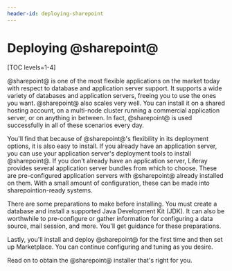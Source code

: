 ```yaml
---
header-id: deploying-sharepoint
---
```


# Deploying @sharepoint@

[TOC levels=1-4]

@sharepoint@ is one of the most flexible applications on the market today with
respect to database and application server support. It supports a wide variety
of databases and application servers, freeing you to use the ones you want.
@sharepoint@ also scales very well. You can install it on a shared hosting account,
on a multi-node cluster running a commercial application server, or on anything
in between. In fact, @sharepoint@ is used successfully in all of these scenarios
every day. 

You'll find that because of @sharepoint@'s flexibility in its deployment options,
it is also easy to install. If you already have an application server, you can
use your application server's deployment tools to install @sharepoint@. If you
don't already have an application server, Liferay provides several application
server bundles from which to choose. These are pre-configured application
servers with @sharepoint@ already installed on them. With a small amount of
configuration, these can be made into sharepointion-ready systems.

There are some preparations to make before installing. You must create
a database and install a supported Java Development Kit (JDK). It can also be
worthwhile to pre-configure or gather information for configuring a data source,
mail session, and more. You'll get guidance for these preparations. 

Lastly, you'll install and deploy @sharepoint@ for the first time and then set up
Marketplace. You can continue configuring and tuning as you desire. 

Read on to obtain the @sharepoint@ installer that's right for you. 
